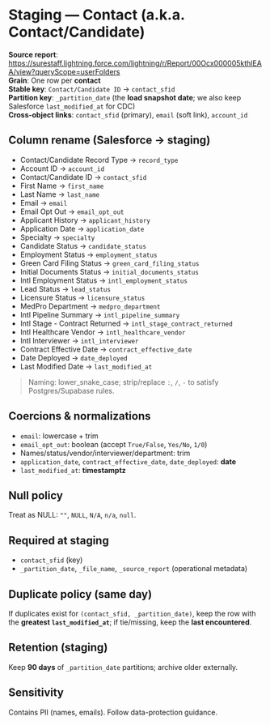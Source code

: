 # Staging — Contact (a.k.a. Contact/Candidate)

**Source report**: https://surestaff.lightning.force.com/lightning/r/Report/00Ocx000005kthlEAA/view?queryScope=userFolders  
**Grain**: One row per **contact**  
**Stable key**: `Contact/Candidate ID` → `contact_sfid`  
**Partition key**: `_partition_date` (the **load snapshot date**; we also keep Salesforce `last_modified_at` for CDC)  
**Cross-object links**: `contact_sfid` (primary), `email` (soft link), `account_id`

## Column rename (Salesforce → staging)
- Contact/Candidate Record Type → `record_type`  
- Account ID → `account_id`  
- Contact/Candidate ID → `contact_sfid`  
- First Name → `first_name`  
- Last Name → `last_name`  
- Email → `email`  
- Email Opt Out → `email_opt_out`  
- Applicant History → `applicant_history`  
- Application Date → `application_date`  
- Specialty → `specialty`  
- Candidate Status → `candidate_status`  
- Employment Status → `employment_status`  
- Green Card Filing Status → `green_card_filing_status`  
- Initial Documents Status → `initial_documents_status`  
- Intl Employment Status → `intl_employment_status`  
- Lead Status → `lead_status`  
- Licensure Status → `licensure_status`  
- MedPro Department → `medpro_department`  
- Intl Pipeline Summary → `intl_pipeline_summary`  
- Intl Stage - Contract Returned → `intl_stage_contract_returned`  
- Intl Healthcare Vendor → `intl_healthcare_vendor`  
- Intl Interviewer → `intl_interviewer`  
- Contract Effective Date → `contract_effective_date`  
- Date Deployed → `date_deployed`  
- Last Modified Date → `last_modified_at`

> Naming: lower_snake_case; strip/replace `:`, `/`, `-` to satisfy Postgres/Supabase rules.

## Coercions & normalizations
- `email`: lowercase + trim  
- `email_opt_out`: boolean (accept `True/False`, `Yes/No`, `1/0`)  
- Names/status/vendor/interviewer/department: trim  
- `application_date`, `contract_effective_date`, `date_deployed`: **date**  
- `last_modified_at`: **timestamptz**

## Null policy
Treat as NULL: `""`, `NULL`, `N/A`, `n/a`, `null`.

## Required at staging
- `contact_sfid` (key)  
- `_partition_date`, `_file_name`, `_source_report` (operational metadata)

## Duplicate policy (same day)
If duplicates exist for `(contact_sfid, _partition_date)`, keep the row with the **greatest `last_modified_at`**; if tie/missing, keep the **last encountered**.

## Retention (staging)
Keep **90 days** of `_partition_date` partitions; archive older externally.

## Sensitivity
Contains PII (names, emails). Follow data-protection guidance.
